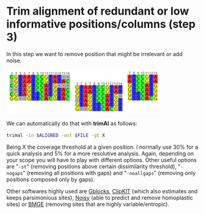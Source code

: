 # Trim alignment of redundant or low informative positions/columns (step 3)  
  
In this step we want to remove position that might be irrelevant or add noise.  
  
<img src="../resources/Figure4_step3_trim.png" alt="Trimming" width="80%"/>  
  
We can automatically do that with **trimAl** as follows:  
  
```bash  
trimal -in $ALIGNED -out $FILE -gt X
```  
  
Being X the coverage threshold at a given position. I normally use 30% for a quick analysis and 5% for a more resolutive analysis. Again, depending on your scope you will have to play with different options. Other useful options are "`-st`" (removing positions above certain dissimilarity threshold), "`-nogaps`" (removing all positions with gaps) and "`-noallgaps`" (removing only positions composed only by gaps).  
  
Other softwares highly used are [Gblocks](http://molevol.cmima.csic.es/castresana/Gblocks.html), [ClipKIT](https://github.com/JLSteenwyk/ClipKIT) (which also estimates and keeps parsimonious sites), [Noisy](http://www.bioinf.uni-leipzig.de/Software/noisy/) (able to predict and remove homoplastic sites) or [BMGE](http://gensoft.pasteur.fr/docs/BMGE/1.12/BMGE_doc.pdf) (removing sites that are highly variable/entropic).  
